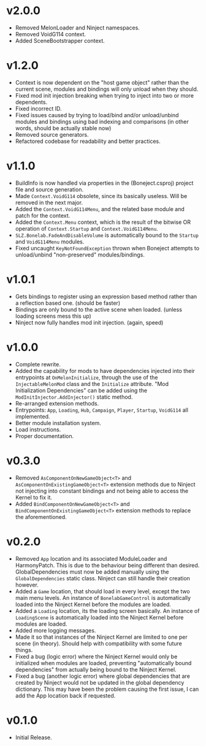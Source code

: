 # v2.0.0
* Removed MelonLoader and Ninject namespaces.
* Removed VoidG114 context.
* Added SceneBootstrapper context.

# v1.2.0
* Context is now dependent on the "host game object" rather than the current scene, modules and bindings will only 
  unload when they should.
* Fixed mod init injection breaking when trying to inject into two or more dependents.
* Fixed incorrect ID.
* Fixed issues caused by trying to load/bind and/or unload/unbind modules and bindings using bad indexing and 
  comparisons (in other words, should be actually stable now)
* Removed source generators.
* Refactored codebase for readability and better practices.

# v1.1.0

* BuildInfo is now handled via properties in the (Boneject.csproj) project file and source generation.
* Made `Context.VoidG114` obsolete, since its basically useless. Will be removed in the next major.
* Added the `Context.VoidG114Menu`, and the related base module and patch for the context.
* Added the `Context.Menu` context, which is the result of the bitwise OR operation of `Context.Startup` and
  `Context.VoidG114Menu`.
* `SLZ.Bonelab.FadeAndDisableVolume` is automatically bound to the `Startup` and `VoidG114Menu` modules.
* Fixed uncaught `KeyNotFoundException` thrown when Boneject attempts to unload/unbind "non-preserved" modules/bindings.

# v1.0.1

* Gets bindings to register using an expression based method rather than a reflection based one. (should be faster)
* Bindings are only bound to the active scene when loaded. (unless loading screens mess this up)
* Ninject now fully handles mod init injection. (again, speed)

# v1.0.0

* Complete rewrite.
* Added the capability for mods to have dependencies injected into their entrypoints at `OnMelonInitialize`, through the
  use of the `InjectableMelonMod` class and the `Initialize` attribute. "Mod Initialization Dependencies" can be added
  using the `ModInitInjector.AddInjector()` static method.
* Re-arranged extension methods.
* Entrypoints: `App`, `Loading`, `Hub`, `Campaign`, `Player`, `Startup`, `VoidG114` all implemented.
* Better module installation system.
* Load instructions.
* Proper documentation.

# v0.3.0

* Removed `AsComponentOnNewGameObject<T>` and `AsComponentOnExistingGameObject<T>` extension methods due to Ninject not
  injecting into constant bindings and not being able to access the Kernel to fix it.
* Added `BindComponentOnNewGameObject<T>` and `BindComponentOnExistingGameObject<T>` extension methods to replace the
  aforementioned.

# v0.2.0

* Removed `App` location and its associated ModuleLoader and HarmonyPatch. This is due to the behaviour being different
  than desired. GlobalDependencies must now be added manually using the `GlobalDependencies` static class. Ninject can
  still handle their creation however.
* Added a `Game` location, that should load in every level, except the two main menu levels. An instance of
  `BonelabGameControl` is automatically loaded into the Ninject Kernel before the modules are loaded.
* Added a `Loading` location, its the loading screen basically. An instance of `LoadingScene` is automatically loaded
  into the Ninject Kernel before modules are loaded.
* Added more logging messages.
* Made it so that instances of the Ninject Kernel are limited to one per scene (in theory). Should help with
  compatibility with some future things.
* Fixed a bug (logic error) where the Ninject Kernel would only be initialized when modules are loaded, preventing
  "automatically bound dependencies" from actually being bound to the Ninject Kernel.
* Fixed a bug (another logic error) where global dependencies that are created by Ninject would not be updated in the
  global dependency dictionary. This may have been the problem causing the first issue, I can add the App location back
  if requested.

# v0.1.0

* Initial Release.